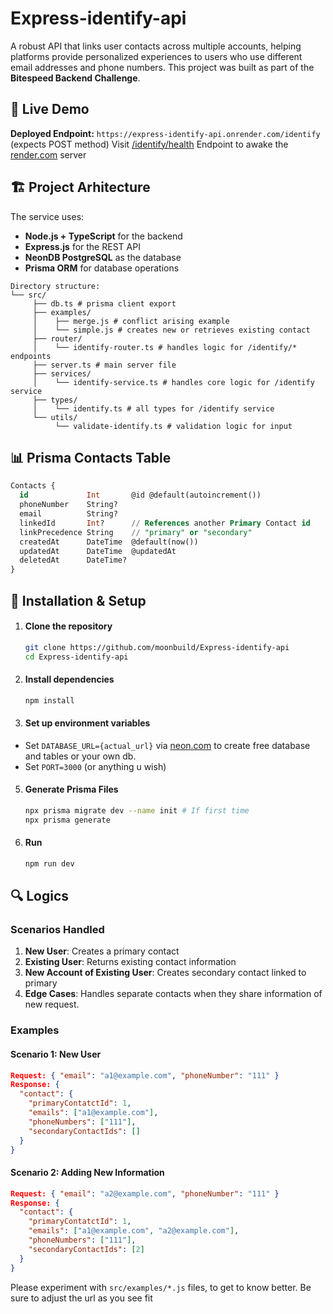 # Express-identify-api

A robust API that links user contacts across multiple accounts, helping platforms provide personalized experiences to users who use different email addresses and phone numbers.
This project was built as part of the **Bitespeed Backend Challenge**.

## 🚀 Live Demo

**Deployed Endpoint:** `https://express-identify-api.onrender.com/identify` (expects POST method)
Visit [/identify/health](https://express-identify-api.onrender.com/identify/health) Endpoint to awake the [render.com](https://render.com/) server

## 🏗️ Project Arhitecture

The service uses:
- **Node.js + TypeScript** for the backend
- **Express.js** for the REST API
- **NeonDB PostgreSQL** as the database
- **Prisma ORM** for database operations
```
Directory structure:
└── src/
     ├── db.ts # prisma client export
     ├── examples/
     │    ├── merge.js # conflict arising example
     │    └── simple.js # creates new or retrieves existing contact
     ├── router/
     │    └── identify-router.ts # handles logic for /identify/* endpoints
     ├── server.ts # main server file
     ├── services/
     │    └── identify-service.ts # handles core logic for /identify service
     ├── types/
     │    └── identify.ts # all types for /identify service
     └── utils/
          └── validate-identify.ts # validation logic for input
```

## 📊 Prisma Contacts Table

```sql
Contacts {
  id             Int       @id @default(autoincrement())
  phoneNumber    String?
  email          String?
  linkedId       Int?      // References another Primary Contact id
  linkPrecedence String    // "primary" or "secondary"
  createdAt      DateTime  @default(now())
  updatedAt      DateTime  @updatedAt
  deletedAt      DateTime?
}
```
## 🚀 Installation & Setup

1. #### Clone the repository
   ```bash
   git clone https://github.com/moonbuild/Express-identify-api
   cd Express-identify-api
   ```

2. #### Install dependencies
   ```bash
   npm install
   ```

3. #### Set up environment variables
  - Set `DATABASE_URL={actual_url}` via [neon.com](https://neon.com/) to create free database and tables or your own db.
  - Set `PORT=3000` (or anything u wish)

5. #### Generate Prisma Files
   ```bash
   npx prisma migrate dev --name init # If first time
   npx prisma generate 
   ```

6. #### Run 
   ```bash
   npm run dev 
   ```

## 🔍 Logics

### Scenarios Handled

1. **New User**: Creates a primary contact
2. **Existing User**: Returns existing contact information
3. **New Account of Existing User**: Creates secondary contact linked to primary
4. **Edge Cases**: Handles separate contacts when they share information of new request.

### Examples

#### Scenario 1: New User
```json
Request: { "email": "a1@example.com", "phoneNumber": "111" }
Response: {
  "contact": {
    "primaryContatctId": 1,
    "emails": ["a1@example.com"],
    "phoneNumbers": ["111"],
    "secondaryContactIds": []
  }
}
```

#### Scenario 2: Adding New Information
```json
Request: { "email": "a2@example.com", "phoneNumber": "111" }
Response: {
  "contact": {
    "primaryContatctId": 1,
    "emails": ["a1@example.com", "a2@example.com"],
    "phoneNumbers": ["111"],
    "secondaryContactIds": [2]
  }
}
```

Please experiment with `src/examples/*.js` files, to get to know better. 
Be sure to adjust the url as you see fit